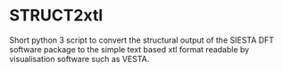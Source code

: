 # STRUCT2xtl
Short python 3 script to convert the structural output of the SIESTA DFT software package to the simple text based xtl format readable by visualisation software such as VESTA.

